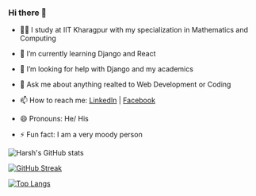 ### Hi there 👋

<!--
**MUCCHU/MUCCHU** is a ✨ _special_ ✨ repository because its `README.md` (this file) appears on your GitHub profile.

Here are some ideas to get you started:

-->
- 👨‍🎓 I study at IIT Kharagpur with my specialization in Mathematics and Computing
- 🌱 I’m currently learning Django and React 
- 🤔 I’m looking for help with Django and my academics
- 💬 Ask me about anything realted to Web Development or Coding 
- 📫 How to reach me: [LinkedIn](https://www.linkedin.com/in/harsh-wasnik-60b63b1b9/) | [Facebook](https://www.facebook.com/harsh.wasnik.3572/)

- 😄 Pronouns: He/ His
- ⚡ Fun fact: I am a very moody person

![Harsh's GitHub stats](https://github-readme-stats.vercel.app/api?username=MUCCHU&show_icons=true&theme=gruvbox)

[![GitHub Streak](https://streak-stats.demolab.com?user=MUCCHU&theme=dark)](https://git.io/streak-stats)

[![Top Langs](https://github-readme-stats.vercel.app/api/top-langs/?username=MUCCHU&layout=compact)](https://github.com/anuraghazra/github-readme-stats)
